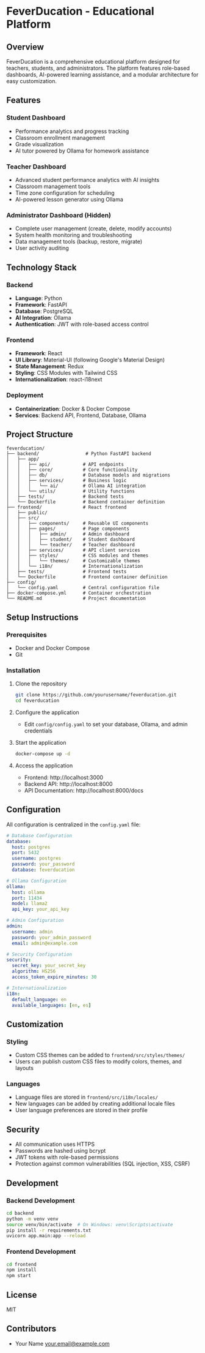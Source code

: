 # FeverDucation - Educational Platform

## Overview
FeverDucation is a comprehensive educational platform designed for teachers, students, and administrators. The platform features role-based dashboards, AI-powered learning assistance, and a modular architecture for easy customization.

## Features

### Student Dashboard
- Performance analytics and progress tracking
- Classroom enrollment management
- Grade visualization
- AI tutor powered by Ollama for homework assistance

### Teacher Dashboard
- Advanced student performance analytics with AI insights
- Classroom management tools
- Time zone configuration for scheduling
- AI-powered lesson generator using Ollama

### Administrator Dashboard (Hidden)
- Complete user management (create, delete, modify accounts)
- System health monitoring and troubleshooting
- Data management tools (backup, restore, migrate)
- User activity auditing

## Technology Stack

### Backend
- **Language**: Python
- **Framework**: FastAPI
- **Database**: PostgreSQL
- **AI Integration**: Ollama
- **Authentication**: JWT with role-based access control

### Frontend
- **Framework**: React
- **UI Library**: Material-UI (following Google's Material Design)
- **State Management**: Redux
- **Styling**: CSS Modules with Tailwind CSS
- **Internationalization**: react-i18next

### Deployment
- **Containerization**: Docker & Docker Compose
- **Services**: Backend API, Frontend, Database, Ollama

## Project Structure

```
feverducation/
├── backend/                 # Python FastAPI backend
│   ├── app/
│   │   ├── api/            # API endpoints
│   │   ├── core/           # Core functionality
│   │   ├── db/             # Database models and migrations
│   │   ├── services/       # Business logic
│   │   │   └── ai/         # Ollama AI integration
│   │   └── utils/          # Utility functions
│   ├── tests/              # Backend tests
│   └── Dockerfile          # Backend container definition
├── frontend/               # React frontend
│   ├── public/
│   ├── src/
│   │   ├── components/     # Reusable UI components
│   │   ├── pages/          # Page components
│   │   │   ├── admin/      # Admin dashboard
│   │   │   ├── student/    # Student dashboard
│   │   │   └── teacher/    # Teacher dashboard
│   │   ├── services/       # API client services
│   │   ├── styles/         # CSS modules and themes
│   │   │   └── themes/     # Customizable themes
│   │   └── i18n/           # Internationalization
│   ├── tests/              # Frontend tests
│   └── Dockerfile          # Frontend container definition
├── config/
│   └── config.yaml         # Central configuration file
├── docker-compose.yml      # Container orchestration
└── README.md               # Project documentation
```

## Setup Instructions

### Prerequisites
- Docker and Docker Compose
- Git

### Installation
1. Clone the repository
   ```bash
   git clone https://github.com/yourusername/feverducation.git
   cd feverducation
   ```

2. Configure the application
   - Edit `config/config.yaml` to set your database, Ollama, and admin credentials

3. Start the application
   ```bash
   docker-compose up -d
   ```

4. Access the application
   - Frontend: http://localhost:3000
   - Backend API: http://localhost:8000
   - API Documentation: http://localhost:8000/docs

## Configuration

All configuration is centralized in the `config.yaml` file:

```yaml
# Database Configuration
database:
  host: postgres
  port: 5432
  username: postgres
  password: your_password
  database: feverducation

# Ollama Configuration
ollama:
  host: ollama
  port: 11434
  model: llama2
  api_key: your_api_key

# Admin Configuration
admin:
  username: admin
  password: your_admin_password
  email: admin@example.com

# Security Configuration
security:
  secret_key: your_secret_key
  algorithm: HS256
  access_token_expire_minutes: 30

# Internationalization
i18n:
  default_language: en
  available_languages: [en, es]
```

## Customization

### Styling
- Custom CSS themes can be added to `frontend/src/styles/themes/`
- Users can publish custom CSS files to modify colors, themes, and layouts

### Languages
- Language files are stored in `frontend/src/i18n/locales/`
- New languages can be added by creating additional locale files
- User language preferences are stored in their profile

## Security
- All communication uses HTTPS
- Passwords are hashed using bcrypt
- JWT tokens with role-based permissions
- Protection against common vulnerabilities (SQL injection, XSS, CSRF)

## Development

### Backend Development
```bash
cd backend
python -m venv venv
source venv/bin/activate  # On Windows: venv\Scripts\activate
pip install -r requirements.txt
uvicorn app.main:app --reload
```

### Frontend Development
```bash
cd frontend
npm install
npm start
```

## License
MIT

## Contributors
- Your Name <your.email@example.com>
